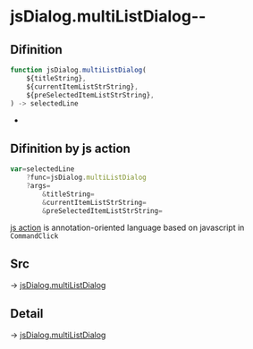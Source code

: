 # jsDialog.multiListDialog--

## Difinition

```js.js
function jsDialog.multiListDialog(
	${titleString},
	${currentItemListStrString},
	${preSelectedItemListStrString},
) -> selectedLine
```

- 


## Difinition by js action

```js.js
var=selectedLine
	?func=jsDialog.multiListDialog
	?args=
		&titleString=
		&currentItemListStrString=
		&preSelectedItemListStrString=
```

[js action](#) is annotation-oriented language based on javascript in `CommandClick`



## Src

-> [jsDialog.multiListDialog](https://github.com/puutaro/CommandClick/blob/master/app/src/main/java/com/puutaro/commandclick/fragment_lib/terminal_fragment/js_interface/dialog/JsDialog.kt#L180)

## Detail

-> [jsDialog.multiListDialog](https://github.com/puutaro/CommandClick/blob/master/md/developer/js_interface/details/dialog/JsDialog/multiListDialog.md)
